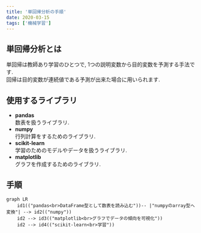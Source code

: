 ```yaml
---
title: '単回帰分析の手順'
date: 2020-03-15
tags: ['機械学習']
---
```


## 単回帰分析とは
単回帰は教師あり学習のひとつで, 1つの説明変数から目的変数を予測する手法です.  
回帰は目的変数が連続値である予測が出来た場合に用いられます.  

## 使用するライブラリ
- **pandas**  
  数表を扱うライブラリ.  
- **numpy**  
  行列計算をするためのライブラリ.  
- **scikit-learn**  
  学習のためのモデルやデータを扱うライブラリ.  
- **matplotlib**  
  グラフを作成するためのライブラリ.  

## 手順

```mermaid,autorun
graph LR
    id1(("pandas<br>DataFrame型として数表を読み込む"))-- |"numpyのarray型へ変換"| --> id2(("numpy"))
    id2 --> id3(("matplotlib<br>グラフでデータの傾向を可視化"))
    id2 --> id4(("scikit-learn<br>学習"))
```